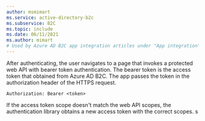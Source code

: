 ```yaml
---
author: msmimart
ms.service: active-directory-b2c
ms.subservice: B2C
ms.topic: include
ms.date: 06/11/2021
ms.author: mimart
# Used by Azure AD B2C app integration articles under "App integration".
---
```

After authenticating, the user navigates to a page that invokes a protected web API with bearer token authentication. The bearer token is the access token that obtained from Azure AD B2C. The app passes the token in the authorization header of the HTTPS request. 
    
```http
Authorization: Bearer <token>
```

If the access token scope doesn't match the web API scopes, the authentication library obtains a new access token with the correct scopes.
  s